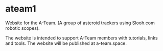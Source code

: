 # ateam1
Website for the A-Team. (A group of asteroid trackers using Slooh.com robotic scopes). 

The website is intended to support A-Team members with tutorials, links and tools. The website will be published at a-team.space.
